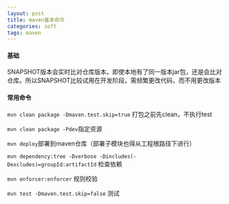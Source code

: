 ```yaml
---
layout: post
title: maven基本命令
categories: soft
tags: maven
---
```


#### 基础
SNAPSHOT版本会实时比对仓库版本。即使本地有了同一版本jar包，还是会比对仓库。所以SNAPSHOT比较试用在开发阶段，需频繁更改代码，而不用更改版本

#### 常用命令

`mvn clean package -Dmaven.test.skip=true` 打包之前先clean，不执行test

`mvn clean package -Pdev`指定资源

`mvn deploy`部署到maven仓库（部署子模块也得从工程根路径下进行）

`mvn dependency:tree -Dverbose -Dincludes(-Dexcludes)=groupId:artifactId` 检查依赖

`mvn enforcer:enforcer` 规则校验

`mvn test -Dmaven.test.skip=false` 测试
